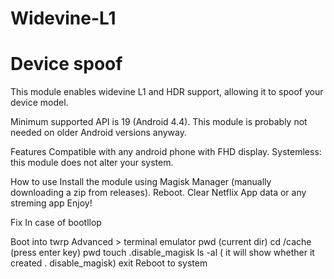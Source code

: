 # Widevine-L1
# Device spoof
This module enables widevine L1 and HDR support, allowing it to spoof your device model.

Minimum supported API is 19 (Android 4.4). This module is probably not needed on older Android versions anyway.

Features Compatible with any android phone with FHD display. Systemless: this module does not alter your system.

How to use Install the module using Magisk Manager (manually downloading a zip from releases). Reboot. Clear Netflix App data or any streming app Enjoy!

Fix In case of bootllop

Boot into twrp 
Advanced > terminal emulator
pwd (current dir)
cd /cache (press enter key)
pwd
touch .disable_magisk
ls -al ( it will show whether it created . disable_magisk)
exit
Reboot to system
